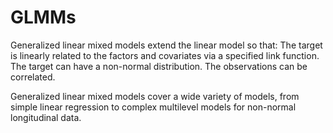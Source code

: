 # GLMMs
Generalized linear mixed models extend the linear model so that:
The target is linearly related to the factors and covariates via a specified link function.
The target can have a non-normal distribution.
The observations can be correlated.


Generalized linear mixed models cover a wide variety of models, from simple linear regression to complex multilevel models for non-normal longitudinal data.
